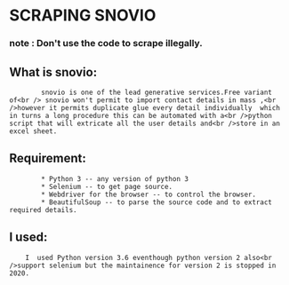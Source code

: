 # SCRAPING SNOVIO
### note : Don't use the code to scrape illegally.

## What is snovio:
            snovio is one of the lead generative services.Free variant of<br /> snovio won't permit to import contact details in mass ,<br />however it permits duplicate glue every detail individually  which in turns a long procedure this can be automated with a<br />python script that will extricate all the user details and<br />store in an excel sheet.
## Requirement:
            * Python 3 -- any version of python 3
            * Selenium -- to get page source.
            * Webdriver for the browser -- to control the browser.
            * BeautifulSoup -- to parse the source code and to extract required details.
## I used:
        I  used Python version 3.6 eventhough python version 2 also<br />support selenium but the maintainence for version 2 is stopped in   2020.

